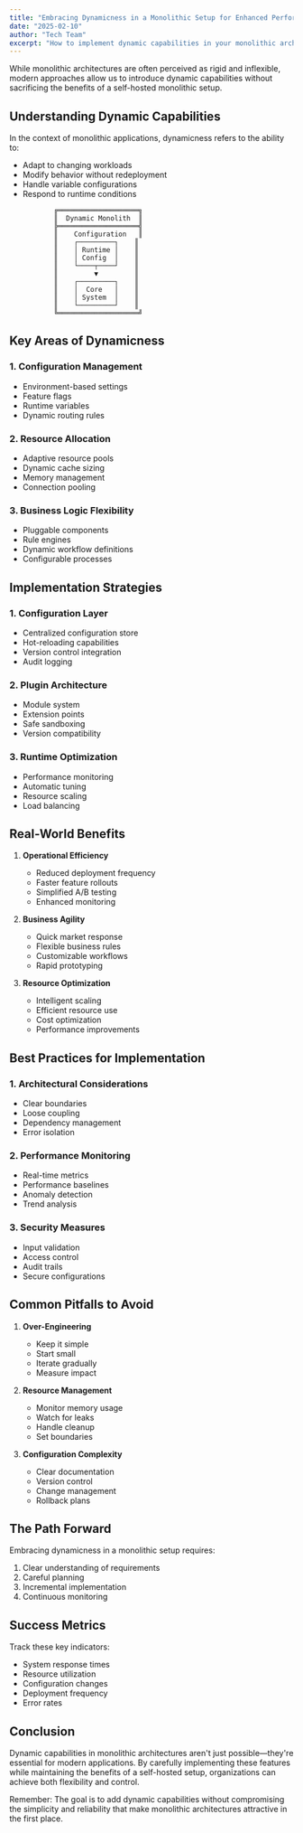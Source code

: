 ```yaml
---
title: "Embracing Dynamicness in a Monolithic Setup for Enhanced Performance"
date: "2025-02-10"
author: "Tech Team"
excerpt: "How to implement dynamic capabilities in your monolithic architecture while maintaining control and performance."
---
```


While monolithic architectures are often perceived as rigid and inflexible, modern approaches allow us to introduce dynamic capabilities without sacrificing the benefits of a self-hosted monolithic setup.

## Understanding Dynamic Capabilities

In the context of monolithic applications, dynamicness refers to the ability to:
- Adapt to changing workloads
- Modify behavior without redeployment
- Handle variable configurations
- Respond to runtime conditions

```
           ╔════════════════════╗
           ║  Dynamic Monolith  ║
           ╠════════════════════╣
           ║    Configuration   ║
           ║    ┌─────────┐    ║
           ║    │ Runtime │    ║
           ║    │ Config  │    ║
           ║    └────┬────┘    ║
           ║         ▼         ║
           ║    ┌─────────┐    ║
           ║    │  Core   │    ║
           ║    │ System  │    ║
           ║    └─────────┘    ║
           ╚════════════════════╝
```

## Key Areas of Dynamicness

### 1. Configuration Management
- Environment-based settings
- Feature flags
- Runtime variables
- Dynamic routing rules

### 2. Resource Allocation
- Adaptive resource pools
- Dynamic cache sizing
- Memory management
- Connection pooling

### 3. Business Logic Flexibility
- Pluggable components
- Rule engines
- Dynamic workflow definitions
- Configurable processes

## Implementation Strategies

### 1. Configuration Layer
- Centralized configuration store
- Hot-reloading capabilities
- Version control integration
- Audit logging

### 2. Plugin Architecture
- Module system
- Extension points
- Safe sandboxing
- Version compatibility

### 3. Runtime Optimization
- Performance monitoring
- Automatic tuning
- Resource scaling
- Load balancing

## Real-World Benefits

1. **Operational Efficiency**
   - Reduced deployment frequency
   - Faster feature rollouts
   - Simplified A/B testing
   - Enhanced monitoring

2. **Business Agility**
   - Quick market response
   - Flexible business rules
   - Customizable workflows
   - Rapid prototyping

3. **Resource Optimization**
   - Intelligent scaling
   - Efficient resource use
   - Cost optimization
   - Performance improvements

## Best Practices for Implementation

### 1. Architectural Considerations
- Clear boundaries
- Loose coupling
- Dependency management
- Error isolation

### 2. Performance Monitoring
- Real-time metrics
- Performance baselines
- Anomaly detection
- Trend analysis

### 3. Security Measures
- Input validation
- Access control
- Audit trails
- Secure configurations

## Common Pitfalls to Avoid

1. **Over-Engineering**
   - Keep it simple
   - Start small
   - Iterate gradually
   - Measure impact

2. **Resource Management**
   - Monitor memory usage
   - Watch for leaks
   - Handle cleanup
   - Set boundaries

3. **Configuration Complexity**
   - Clear documentation
   - Version control
   - Change management
   - Rollback plans

## The Path Forward

Embracing dynamicness in a monolithic setup requires:
1. Clear understanding of requirements
2. Careful planning
3. Incremental implementation
4. Continuous monitoring

## Success Metrics

Track these key indicators:
- System response times
- Resource utilization
- Configuration changes
- Deployment frequency
- Error rates

## Conclusion

Dynamic capabilities in monolithic architectures aren't just possible—they're essential for modern applications. By carefully implementing these features while maintaining the benefits of a self-hosted setup, organizations can achieve both flexibility and control.

Remember: The goal is to add dynamic capabilities without compromising the simplicity and reliability that make monolithic architectures attractive in the first place.
